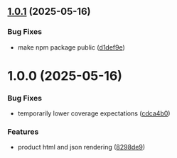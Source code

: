 ## [1.0.1](https://github.com/adobe-rnd/helix-product-pipeline/compare/v1.0.0...v1.0.1) (2025-05-16)


### Bug Fixes

* make npm package public ([d1def9e](https://github.com/adobe-rnd/helix-product-pipeline/commit/d1def9ed903f40609a0dcfa7df7bf8b197892452))

# 1.0.0 (2025-05-16)


### Bug Fixes

* temporarily lower coverage expectations ([cdca4b0](https://github.com/adobe-rnd/helix-product-pipeline/commit/cdca4b03c02fa6ab07317d8f6eca09c2f10d1fc2))


### Features

* product html and json rendering ([8298de9](https://github.com/adobe-rnd/helix-product-pipeline/commit/8298de97cea486f0f9f2cda9535b434f5c0de260))
